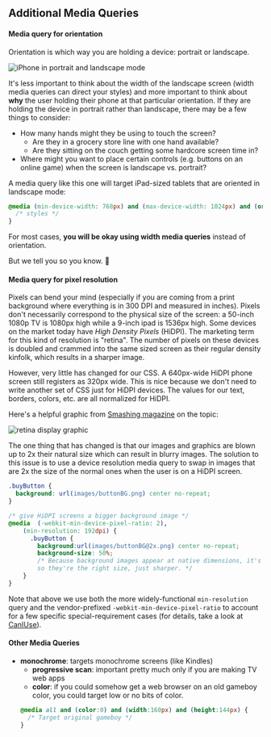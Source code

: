 ## Additional Media Queries

#### Media query for orientation

Orientation is which way you are holding a device: portrait or landscape.

![iPhone in portrait and landscape mode](https://hychalknotes.s3.amazonaws.com/iPhone-5-Black-White-MockUp.png)

It's less important to think about the width of the landscape screen (width media queries can direct your styles) and more important to think about **why** the user holding their phone at that particular orientation. If they are holding the device in portrait rather than landscape, there may be a few things to consider:

  * How many hands might they be using to touch the screen? 
    * Are they in a grocery store line with one hand available? 
    * Are they sitting on the couch getting some hardcore screen time in?
  * Where might you want to place certain controls (e.g. buttons on an online game) when the screen is landscape vs. portrait?

A media query like this one will target iPad-sized tablets that are oriented in landscape mode:

```css
@media (min-device-width: 768px) and (max-device-width: 1024px) and (orientation: landscape) {
  /* styles */
}
```

For most cases, **you will be okay using width media queries** instead of orientation. 

But we tell you so you know. 🙏

#### Media query for pixel resolution

Pixels can bend your mind (especially if you are coming from a print background where everything is in 300 DPI and measured in inches). Pixels don't necessarily correspond to the physical size of the screen: a 50-inch 1080p TV is 1080px high while a 9-inch ipad is 1536px high. Some devices on the market today have _High Density Pixels_ (HiDPI). The marketing term for this kind of resolution is "retina". The number of pixels on these devices is doubled and crammed into the same sized screen as their regular density kinfolk, which results in a sharper image.

However, very little has changed for our CSS. A 640px-wide HiDPI phone screen still registers as 320px wide. This is nice because we don't need to write another set of CSS just for HiDPI devices. The values for our text, borders, colors, etc. are all normalized for HiDPI.

Here's a helpful graphic from [Smashing magazine](https://www.smashingmagazine.com/2012/08/towards-retina-web/) on the topic:

![retina display graphic](https://hychalknotes.s3.amazonaws.com/standard-retina-comparison.png)

The one thing that has changed is that our images and graphics are blown up to 2x their natural size which can result in blurry images. The solution to this issue is to use a device resolution media query to swap in images that are 2x the size of the normal ones when the user is on a HiDPI screen.

```css
.buyButton {
  background: url(images/buttonBG.png) center no-repeat;
}

/* give HiDPI screens a bigger background image */
@media  (-webkit-min-device-pixel-ratio: 2), 
    (min-resolution: 192dpi) {
      .buyButton {
        background:url(images/buttonBG@2x.png) center no-repeat;
        background-size: 50%;
        /* Because background images appear at native dimensions, it's recommended to scale the retina-sized images down to 50% 
        so they're the right size, just sharper. */
    }
}
```

Note that above we use both the more widely-functional `min-resolution` query and the vendor-prefixed `-webkit-min-device-pixel-ratio` to account for a few specific special-requirement cases (for details, take a look at [CanIUse](https://caniuse.com/#feat=css-media-resolution)).

#### Other Media Queries
* **monochrome**: targets monochrome screens (like Kindles)
  * **progressive scan**: important pretty much only if you are making TV web apps
  * **color**: if you could somehow get a web browser on an old gameboy color, you could target low or no bits of color.
  ```css
  @media all and (color:0) and (width:160px) and (height:144px) {
    /* Target original gameboy */ 
  }
  ```